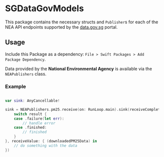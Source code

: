 # SGDataGovModels

This package contains the necessary structs and `Publisher`s for each of the NEA API endpoints supported by the [data.gov.sg](https://data.gov.sg/) portal.

## Usage

Include this Package as a dependency: `File > Swift Packages > Add Package Dependency`.

Data provided by the **National Environmental Agency** is available via the `NEAPublishers` class.

### Example

```swift

var sink: AnyCancellable!

sink = NEAPublishers.pm25.receive(on: RunLoop.main).sink(receiveCompletion: { (result) in
    switch result {
    case .failure(let err):
        // handle error
    case .finished:
        // finished
    }
}, receiveValue: { (downloadedPM25Data) in
    // do something with the data
})

```

